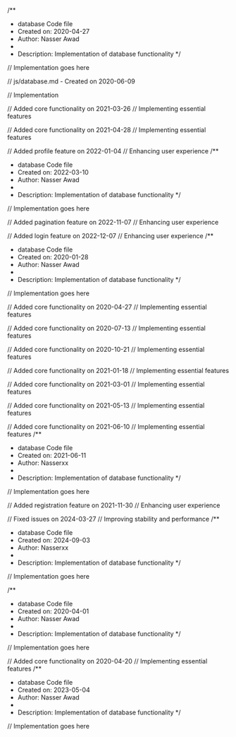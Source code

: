 /**
 * database Code file
 * Created on: 2020-04-27
 * Author: Nasser Awad
 *
 * Description: Implementation of database functionality
 */
 
// Implementation goes here

// js/database.md - Created on 2020-06-09

// Implementation

// Added core functionality on 2021-03-26
// Implementing essential features

// Added core functionality on 2021-04-28
// Implementing essential features

// Added profile feature on 2022-01-04
// Enhancing user experience
/**
 * database Code file
 * Created on: 2022-03-10
 * Author: Nasser Awad
 *
 * Description: Implementation of database functionality
 */
 
// Implementation goes here


// Added pagination feature on 2022-11-07
// Enhancing user experience

// Added login feature on 2022-12-07
// Enhancing user experience
/**
 * database Code file
 * Created on: 2020-01-28
 * Author: Nasser Awad
 *
 * Description: Implementation of database functionality
 */
 
// Implementation goes here


// Added core functionality on 2020-04-27
// Implementing essential features

// Added core functionality on 2020-07-13
// Implementing essential features

// Added core functionality on 2020-10-21
// Implementing essential features

// Added core functionality on 2021-01-18
// Implementing essential features

// Added core functionality on 2021-03-01
// Implementing essential features

// Added core functionality on 2021-05-13
// Implementing essential features

// Added core functionality on 2021-06-10
// Implementing essential features
/**
 * database Code file
 * Created on: 2021-06-11
 * Author: Nasserxx
 *
 * Description: Implementation of database functionality
 */
 
// Implementation goes here


// Added registration feature on 2021-11-30
// Enhancing user experience

// Fixed issues on 2024-03-27
// Improving stability and performance
/**
 * database Code file
 * Created on: 2024-09-03
 * Author: Nasserxx
 *
 * Description: Implementation of database functionality
 */
 
// Implementation goes here

/**
 * database Code file
 * Created on: 2020-04-01
 * Author: Nasser Awad
 *
 * Description: Implementation of database functionality
 */
 
// Implementation goes here


// Added core functionality on 2020-04-20
// Implementing essential features
/**
 * database Code file
 * Created on: 2023-05-04
 * Author: Nasser Awad
 *
 * Description: Implementation of database functionality
 */
 
// Implementation goes here

